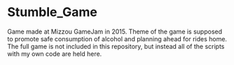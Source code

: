 # Stumble_Game
Game made at Mizzou GameJam in 2015. 
Theme of the game is supposed to promote safe consumption of alcohol and planning ahead for rides home.
The full game is not included in this repository, but instead all of the scripts with my own code are held here.

